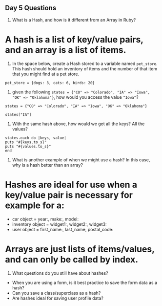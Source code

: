 ## Day 5 Questions

1. What is a Hash, and how is it different from an Array in Ruby?

# A hash is a list of key/value pairs, and an array is a list of items.

1. In the space below, create a Hash stored to a variable named `pet_store`.  This hash should hold an inventory of items and the number of that item that you might find at a pet store.

```
pet_store = {dogs: 3, cats: 6, birds: 20}
```

1. given the following `states = {"CO" => "Colorado", "IA" => "Iowa", "OK" => "Oklahoma"}`, how would you access the value `"Iowa"`?

```
states = {"CO" => "Colorado", "IA" => "Iowa", "OK" => "Oklahoma"}

states["IA"]
```

1. With the same hash above, how would we get all the keys?  All the values?

```
states.each do |keys, value|
puts "#{keys.to_s}"
puts "#{values.to_s}"
end
```

1. What is another example of when we might use a hash?  In this case, why is a hash better than an array?

# Hashes are ideal for use when a key/value pair is necessary for example for a:
* car object = year:, make:, model:
* inventory object = widget1:, widget2:, widget3:
* user object = first_name:, last_name, postal_code:

# Arrays are just lists of items/values, and can only be called by index.

1. What questions do you still have about hashes?

* When you are using a form, is it best practice to save the form data as a hash?
* Can you save a class/superclass as a hash?
* Are hashes ideal for saving user profile data?

